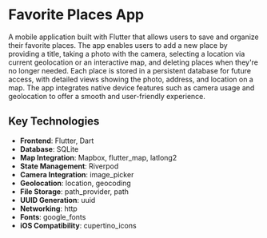 # Favorite Places App

A mobile application built with Flutter that allows users to save and organize their favorite places. The app enables users to add a new place by providing a title, taking a photo with the camera, selecting a location via current geolocation or an interactive map, and deleting places when they're no longer needed. Each place is stored in a persistent database for future access, with detailed views showing the photo, address, and location on a map. The app integrates native device features such as camera usage and geolocation to offer a smooth and user-friendly experience.

## Key Technologies
- **Frontend**: Flutter, Dart
- **Database**: SQLite
- **Map Integration**: Mapbox, flutter_map, latlong2
- **State Management**: Riverpod
- **Camera Integration**: image_picker
- **Geolocation**: location, geocoding
- **File Storage**: path_provider, path
- **UUID Generation**: uuid
- **Networking**: http
- **Fonts**: google_fonts
- **iOS Compatibility**: cupertino_icons
